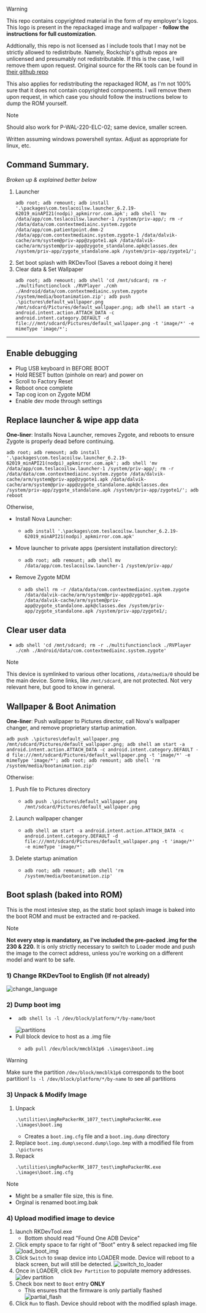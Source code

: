 > [!WARNING]
> This repo contains copyrighted material in the form of my employer's logos. This logo is present in the repackaged image and wallpaper - **follow the instructions for full customization**.
> 
> Addtionally, this repo is not licensed as I include tools that I may not be strictly allowed to redistribute.
> Namely, Rockchip's github repos are unlicensed and presumably not redistributable. If this is the case, I will remove them upon request. Original source for the RK tools can be found in [their github repo](https://github.com/rockchip-android/RKTools)
>
> This also applies for redistributing the repackaged ROM, as I'm not 100% sure that it does not contain copyrighted components. I will remove them upon request, in which case you should follow the instructions below to dump the ROM yourself.

> [!NOTE]
> Should also work for P-WAL-220-ELC-02; same device, smaller screen.
> 
> Written assuming windows powershell syntax. Adjust as appropriate for linux, etc.

## Command Summary.
*Broken up & explained better below*
1. Launcher
   ```
   adb root; adb remount; adb install '.\packages\com.teslacoilsw.launcher_6.2.19-62019_minAPI21(nodpi)_apkmirror.com.apk'; adb shell 'mv /data/app/com.teslacoilsw.launcher-1 /system/priv-app/; rm -r /data/data/com.contextmediainc.system.zygote /data/app/com.patientpoint.dmm-2 /data/app/com.contextmediainc.system.zygote-1 /data/dalvik-cache/arm/system@priv-app@zygote1.apk /data/dalvik-cache/arm/system@priv-app@zygote_standalone.apk@classes.dex /system/priv-app/zygote_standalone.apk /system/priv-app/zygote1/';
   ```
2. Set boot splash with RKDevTool (Saves a reboot doing it here)
3. Clear data & Set Wallpaper
   ```
   adb root; adb remount; adb shell 'cd /mnt/sdcard; rm -r ./multifunctionclock ./RVPlayer ./cmh ./Android/data/com.contextmediainc.system.zygote /system/media/bootanimation.zip'; adb push .\pictures\default_wallpaper.png /mnt/sdcard/Pictures/default_wallpaper.png; adb shell am start -a android.intent.action.ATTACH_DATA -c android.intent.category.DEFAULT -d file:///mnt/sdcard/Pictures/default_wallpaper.png -t 'image/*' -e mimeType 'image/*';
   ```
---

## Enable debugging
- Plug USB keyboard in BEFORE BOOT
- Hold RESET button (pinhole on rear) and power on
- Scroll to Factory Reset
- Reboot once complete
- Tap cog icon on Zygote MDM
- Enable dev mode through settings

## Replace launcher & wipe app data

**One-liner**: Installs Nova Launcher, removes Zygote, and reboots to ensure Zygote is properly dead before continuing.
```
adb root; adb remount; adb install '.\packages\com.teslacoilsw.launcher_6.2.19-62019_minAPI21(nodpi)_apkmirror.com.apk'; adb shell 'mv /data/app/com.teslacoilsw.launcher-1 /system/priv-app/; rm -r /data/data/com.contextmediainc.system.zygote /data/dalvik-cache/arm/system@priv-app@zygote1.apk /data/dalvik-cache/arm/system@priv-app@zygote_standalone.apk@classes.dex /system/priv-app/zygote_standalone.apk /system/priv-app/zygote1/'; adb reboot
```
Otherwise, 
- Install Nova Launcher:
  - ```
    adb install '.\packages\com.teslacoilsw.launcher_6.2.19-62019_minAPI21(nodpi)_apkmirror.com.apk'
    ```
- Move launcher to private apps (persistent installation directory):
  - ```
    adb root; adb remount; adb shell mv /data/app/com.teslacoilsw.launcher-1 /system/priv-app/
    ```
- Remove Zygote MDM
  - ```
    adb shell rm -r /data/data/com.contextmediainc.system.zygote /data/dalvik-cache/arm/system@priv-app@zygote1.apk /data/dalvik-cache/arm/system@priv-app@zygote_standalone.apk@classes.dex /system/priv-app/zygote_standalone.apk /system/priv-app/zygote1/;
    ```

## Clear user data
- ```
  adb shell 'cd /mnt/sdcard; rm -r ./multifunctionclock ./RVPlayer ./cmh ./Android/data/com.contextmediainc.system.zygote'
  ```
> [!NOTE]
> This device is symlinked to various other locations, `/data/media/0` should be the main device. Some links, like `/mnt/sdcard`, are not protected. Not very relevant here, but good to know in general.

## Wallpaper & Boot Animation
**One-liner**: Push wallpaper to Pictures director, call Nova's wallpaper changer, and remove proprietary startup animation.
```
adb push .\pictures\default_wallpaper.png /mnt/sdcard/Pictures/default_wallpaper.png; adb shell am start -a android.intent.action.ATTACH_DATA -c android.intent.category.DEFAULT -d file:///mnt/sdcard/Pictures/default_wallpaper.png -t 'image/*' -e mimeType 'image/*'; adb root; adb remount; adb shell 'rm /system/media/bootanimation.zip'
```
Otherwise:
1. Push file to Pictures directory
   - ```
     adb push .\pictures\default_wallpaper.png /mnt/sdcard/Pictures/default_wallpaper.png
     ```
2. Launch wallpaper changer
   - ```
     adb shell am start -a android.intent.action.ATTACH_DATA -c android.intent.category.DEFAULT -d file:///mnt/sdcard/Pictures/default_wallpaper.png -t 'image/*' -e mimeType 'image/*'
     ```
3. Delete startup animation
   - ```
     adb root; adb remount; adb shell 'rm /system/media/bootanimation.zip'
     ```

## Boot splash (baked into ROM)
This is the most intesive step, as the static boot splash image is baked into the boot ROM and must be extracted and re-packed. 

> [!NOTE]
> **Not every step is mandatory, as I've included the pre-packed .img for the 230 & 220.** It is only strictly necessary to switch to Loader mode and push the image to the correct address, unless you're working on a different model and want to be safe.

### 1) Change RKDevTool to English (If not already)
![change_language](https://github.com/JohnHeinlein/testing_notes/assets/29853148/e08cdfcf-b7cc-4905-a60f-86baf778318d) 

### 2) Dump boot img
   - ```
      adb shell ls -l /dev/block/platform/*/by-name/boot
      ```
      ![partitions](https://github.com/JohnHeinlein/testing_notes/assets/29853148/5590091c-d806-4a05-913f-e825b94ebf8c)
   - Pull block device to host as a .img file
      - ```
        adb pull /dev/block/mmcblk1p6 .\images\boot.img
        ```
> [!WARNING]
> Make sure the partition `/dev/block/mmcblk1p6` corresponds to the boot partition!
> `ls -l /dev/block/platform/*/by-name` to see all partitions

### 3) Unpack & Modify Image
   1) Unpack
      ```
      .\utilities\imgRePackerRK_1077_test\imgRePackerRK.exe .\images\boot.img
      ```
      - Creates a `boot.img.cfg` file and a `boot.img.dump` directory
   3) Replace `boot.img.dump\second.dump\logo.bmp` with a modified file from `.\pictures`
   4) Repack
      ```
      .\utilities\imgRePackerRK_1077_test\imgRePackerRK.exe .\images\boot.img.cfg
      ```
> [!NOTE]
> - Might be a smaller file size, this is fine.
> - Orginal is renamed boot.img.bak

### 4) Upload modified image to device
   1) launch RKDevTool.exe
      -  Bottom should read "Found One ADB Device"
   3) Click empty space to far right of "Boot" entry & select repacked img file
   ![load_boot_img](https://github.com/JohnHeinlein/testing_notes/assets/29853148/e9cdb447-d3e0-4cad-b442-37961d0bf739)
   5) Click `Switch` to swap device into LOADER mode. Device will reboot to a black screen, but will still be detected.
   ![switch_to_loader](https://github.com/JohnHeinlein/testing_notes/assets/29853148/78b501e4-12d5-42ff-9982-e18d74b4e42c)
   7) Once in LOADER, click `Dev Partition` to populate memory addresses.
   ![dev partition](https://github.com/JohnHeinlein/testing_notes/assets/29853148/daa822bd-a870-4b94-9cba-c9a24b74b837)
   9) Check box next to `Boot` entry **ONLY**
      - This ensures that the firmware is only partially flashed
   ![partial_flash](https://github.com/JohnHeinlein/testing_notes/assets/29853148/cfff1032-48a8-4eef-acb8-9211136767b6)
   10) Click `Run` to flash. Device should reboot with the modified splash image.
